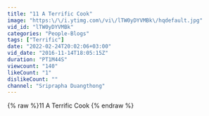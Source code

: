 ```yaml
---
title: "11 A Terrific Cook"
image: "https:\/\/i.ytimg.com\/vi\/lTW0yDYVMBk\/hqdefault.jpg"
vid_id: "lTW0yDYVMBk"
categories: "People-Blogs"
tags: ["Terrific"]
date: "2022-02-24T20:02:06+03:00"
vid_date: "2016-11-14T18:05:15Z"
duration: "PT1M44S"
viewcount: "140"
likeCount: "1"
dislikeCount: ""
channel: "Sriprapha Duangthong"
---
```

{% raw %}11 A Terrific Cook {% endraw %}
